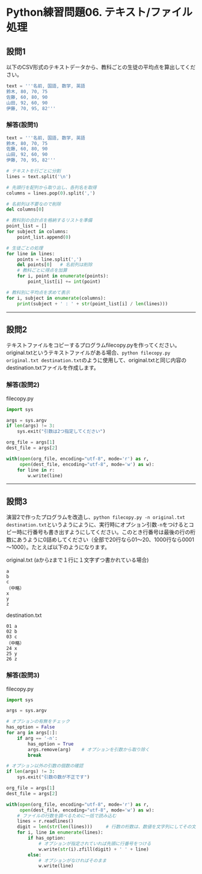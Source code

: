 # Python練習問題06. テキスト/ファイル処理

## 設問1

以下のCSV形式のテキストデータから、教科ごとの生徒の平均点を算出してください。

~~~python
text = '''名前, 国語, 数学, 英語
鈴木, 80, 70, 75
佐藤, 60, 80, 90
山田, 92, 60, 90
伊藤, 70, 95, 82'''
~~~

### 解答(設問1)

~~~python
text = '''名前, 国語, 数学, 英語
鈴木, 80, 70, 75
佐藤, 60, 80, 90
山田, 92, 60, 90
伊藤, 70, 95, 82'''

# テキストを行ごとに分割
lines = text.split('\n')

# 先頭行を配列から取り出し、各列名を取得
columns = lines.pop(0).split(',')

# 名前列は不要なので削除
del columns[0]

# 教科別の合計点を格納するリストを準備
point_list = []
for subject in columns:
    point_list.append(0)

# 生徒ごとの処理
for line in lines:
    points = line.split(',')
    del points[0]   # 名前列は削除
    # 教科ごとに得点を加算
    for i, point in enumerate(points):
        point_list[i] += int(point)

# 教科別に平均点を求めて表示
for i, subject in enumerate(columns):
    print(subject + ' : ' + str(point_list[i] / len(lines)))

~~~

---

## 設問2

テキストファイルをコピーするプログラムfilecopy.pyを作ってください。original.txtというテキストファイルがある場合、```python filecopy.py original.txt destination.txt```のように使用して、original.txtと同じ内容のdestination.txtファイルを作成します。

### 解答(設問2)

filecopy.py

~~~python
import sys

args = sys.argv
if len(args) != 3:
    sys.exit("引数は2つ指定してください")

org_file = args[1]
dest_file = args[2]

with(open(org_file, encoding="utf-8", mode='r') as r,
     open(dest_file, encoding="utf-8", mode='w') as w):
    for line in r:
        w.write(line)

~~~

---

## 設問3

演習2で作ったプログラムを改造し、```python filecopy.py -n original.txt destination.txt```というようにように、実行時にオプション引数```-n```をつけるとコピー時に行番号も書き出すようにしてください。このとき行番号は最後の行の桁数にあうように0詰めしてください（全部で20行なら01～20、1000行なら0001～1000）。たとえば以下のようになります。

original.txt (aからzまで１行に１文字ずつ書かれている場合)

~~~text
a
b
c
（中略）
x
y
z
~~~

destination.txt

~~~text
01 a
02 b
03 c
（中略）
24 x
25 y
26 z
~~~

### 解答(設問3)

filecopy.py

~~~python
import sys

args = sys.argv

# オプションの有無をチェック
has_option = False
for arg in args[:]:
    if arg == '-n':
        has_option = True
        args.remove(arg)    # オプションを引数から取り除く
        break

# オプション以外の引数の個数の確認
if len(args) != 3:
    sys.exit("引数の数が不正です")

org_file = args[1]
dest_file = args[2]

with(open(org_file, encoding="utf-8", mode='r') as r,
     open(dest_file, encoding="utf-8", mode='w') as w):
    # ファイルの行数を調べるために一括で読み込む
    lines = r.readlines()
    digit = len(str(len(lines)))     # 行数の桁数は、数値を文字列にしてその文字列の長さを調べればよい
    for i, line in enumerate(lines):
        if has_option:
            # オプションが指定されていれば先頭に行番号をつける
            w.write(str(i).zfill(digit) + ' ' + line)
        else:
            # オプションがなければそのまま
            w.write(line)

~~~
